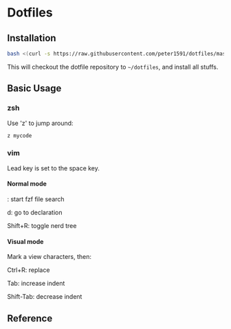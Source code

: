 # Dotfiles

## Installation
``` sh
bash <(curl -s https://raw.githubusercontent.com/peter1591/dotfiles/master/fetch.sh)
```

This will checkout the dotfile repository to `~/dotfiles`, and install all stuffs.

## Basic Usage

### zsh

Use 'z' to jump around:

``` sh
z mycode
```

### vim

Lead key is set to the space key.

#### Normal mode

<Space><Space>: start fzf file search

<Space>d: go to declaration

Shift+R: toggle nerd tree

#### Visual mode

Mark a view characters, then:

Ctrl+R: replace

Tab: increase indent

Shift-Tab: decrease indent

## Reference

[dotbot]: https://github.com/anishathalye/dotbot
